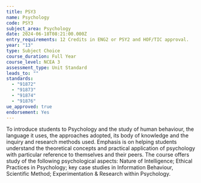 ```yaml
---
title: PSY3
name: Psychology
code: PSY3
subject_area: Psychology
date: 2024-06-18T08:21:00.000Z
entry_requirements: 12 Credits in ENG2 or PSY2 and HOF/TIC approval.
year: "13"
type: Subject Choice
course_duration: Full Year
course_level: NCEA 3
assessment_type: Unit Standard
leads_to: ""
standards:
  - "91872"
  - "91873"
  - "91874"
  - "91876"
ue_approved: true
endorsement: Yes
---
```

To introduce students to Psychology and the study of human behaviour, the language it uses, the approaches adopted, its body of knowledge and the inquiry and research methods used. Emphasis is on helping students understand the theoretical concepts and practical application of psychology with particular reference to themselves and their peers. The course offers study of the following psychological aspects: Nature of Intelligence; Ethical Practices in Psychology; key case studies in Information Behaviour, Scientific Method; Experimentation & Research within Psychology.
